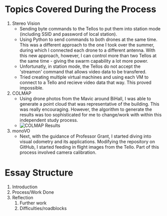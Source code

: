 # Topics Covered During the Process
1. Stereo Vision
	- Sending byte commands to the Tellos to put them into station mode (including SSID and password of local station).
	- Using Python to send commands to both drones at the same time. This was a different approach to the one I took over the summer, during which I connected each drone to a different antenna. With this new approach, however, I can control more than two Tellos at the same time - giving the swarm capability a lot more power.
	- Unfortunatly, in station mode, the Tellos do not accept the 'streamon' command that allows video data to be transfered.
	- Tried creating multiple virtual machines and using each VM to connect to a Tello and recieve video data that way. This proved impossible.
2. COLMAP 
	- Using drone photos from the Mavic around BiHall, I was able to generate a point cloud that was representative of the building. This was really encouraging. However, the algorithm to generate the results was too sophisticated for me to change/work with within this independent study process.
	- ![COLMAP Results](images/colmap.png)
3. monoVO
	- Next, with the guidance of Professor Grant, I started diving into visual odometry and its applications. Modifying the repository on GitHub, I started feeding in flight images from the Tello. Part of this process involved camera calibration. 


# Essay Structure
1. Introduction
2. Process/Work Done
3. Reflection
	1. Further work
	2. Difficulties/roadblocks